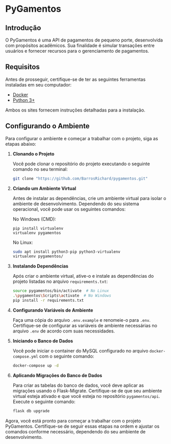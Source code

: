 # PyGamentos

## Introdução

O PyGamentos é uma API de pagamentos de pequeno porte, desenvolvida com propósitos acadêmicos. Sua finalidade é simular transações entre usuários e fornecer recursos para o gerenciamento de pagamentos.

## Requisitos

Antes de prosseguir, certifique-se de ter as seguintes ferramentas instaladas em seu computador:

- [Docker](https://www.docker.com/get-started/)
- [Python 3+](https://www.python.org/)

Ambos os sites fornecem instruções detalhadas para a instalação.

## Configurando o Ambiente

Para configurar o ambiente e começar a trabalhar com o projeto, siga as etapas abaixo:

1. **Clonando o Projeto**

   Você pode clonar o repositório do projeto executando o seguinte comando no seu terminal:

   ```sh
   git clone "https://github.com/BarrosRichard/pygamentos.git"
   ```

2. **Criando um Ambiente Virtual**

   Antes de instalar as dependências, crie um ambiente virtual para isolar o ambiente de desenvolvimento. Dependendo do seu sistema operacional, você pode usar os seguintes comandos:

   No Windows (CMD):

   ```batch
   pip install virtualenv
   virtualenv pygamentos
   ```

   No Linux:

   ```sh
   sudo apt install python3-pip python3-virtualenv
   virtualenv pygamentos/
   ```

3. **Instalando Dependências**

   Após criar o ambiente virtual, ative-o e instale as dependências do projeto listadas no arquivo `requirements.txt`:

   ```sh
   source pygamentos/bin/activate  # No Linux
   .\pygamentos\Scripts\activate  # No Windows
   pip install -r requirements.txt
   ```

4. **Configurando Variáveis de Ambiente**

   Faça uma cópia do arquivo `.env.example` e renomeie-o para `.env`. Certifique-se de configurar as variáveis de ambiente necessárias no arquivo `.env` de acordo com suas necessidades.

5. **Iniciando o Banco de Dados**

   Você pode iniciar o container do MySQL configurado no arquivo `docker-compose.yml` com o seguinte comando:

   ```sh
   docker-compose up -d
   ```

6. **Aplicando Migrações do Banco de Dados** 

    Para criar as tabelas do banco de dados, você deve aplicar as migrações usando o Flask-Migrate. Certifique-se de que seu ambiente virtual esteja ativado e que você esteja no repositório `pygamentos/api`. Execute o seguinte comando:
    
	  ```sh
	  flask db upgrade
   ```

Agora, você está pronto para começar a trabalhar com o projeto PyGamentos. Certifique-se de seguir essas etapas na ordem e ajustar os comandos conforme necessário, dependendo do seu ambiente de desenvolvimento.